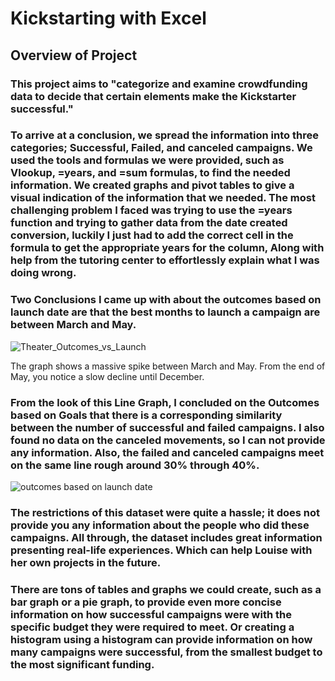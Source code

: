 # Kickstarting with Excel

## Overview of Project

### This project aims to "categorize and examine crowdfunding data to decide that certain elements make the Kickstarter successful."

### To arrive at a conclusion, we spread the information into three categories; Successful, Failed, and canceled campaigns.  We used the tools and formulas we were provided, such as Vlookup, =years, and =sum formulas, to find the needed information.  We created graphs and pivot tables to give a visual indication of the information that we needed. The most challenging problem I faced was trying to use the =years function and trying to gather data from the date created conversion, luckily I just had to add the correct cell in the formula to get the appropriate years for the column, Along with help from the tutoring center to effortlessly explain what I was doing wrong.

### Two Conclusions I came up with about the outcomes based on launch date are that the best months to launch a campaign are between March and May.

![Theater_Outcomes_vs_Launch](https://user-images.githubusercontent.com/113754027/195493057-e397537a-f48d-4ec7-baf0-45992c98889d.png)

The graph shows a massive spike between March and May.  From the end of May, you notice a slow decline until December.

### From the look of this Line Graph, I concluded on the Outcomes based on Goals that there is a corresponding similarity between the number of successful and failed campaigns. I also found no data on the canceled movements, so I can not provide any information. Also, the failed and canceled campaigns meet on the same line rough around 30% through 40%.

![outcomes based on launch date](https://user-images.githubusercontent.com/113754027/195494129-fd415ea8-5374-40e9-97ec-d688bcab672c.png)

### The restrictions of this dataset were quite a hassle; it does not provide you any information about the people who did these campaigns.  All through, the dataset includes great information presenting real-life experiences.  Which can help Louise with her own projects in the future.

### There are tons of tables and graphs we could create, such as a bar graph or a pie graph, to provide even more concise information on how successful campaigns were with the specific budget they were required to meet. Or creating a histogram using a histogram can provide information on how many campaigns were successful, from the smallest budget to the most significant funding.
